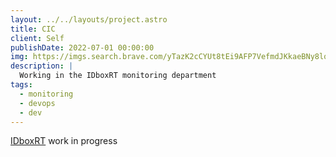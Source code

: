 ```yaml
---
layout: ../../layouts/project.astro
title: CIC
client: Self
publishDate: 2022-07-01 00:00:00
img: https://imgs.search.brave.com/yTazK2cCYUt8tEi9AFP7VefmdJKkaeBNy8lqO5qltIk/rs:fit:800:428:1/g:ce/aHR0cHM6Ly9zdGF0/aWMuZXNtYXJ0Y2l0/eS5lcy9tZWRpYS8y/MDE5LzAxL2VkaWZp/Y2lvLXNhbnRhbmRl/ci1jaWMtY29uc3Vs/dGluZy1pbmZvcm1h/dGljby1lbnRyZXZp/c3RhLXJ1dGgtZy1v/YnJlZ29uLnBuZw
description: |
  Working in the IDboxRT monitoring department
tags:
  - monitoring
  - devops
  - dev
---
```


[IDboxRT](https://idboxrt.com/es/) work in progress
